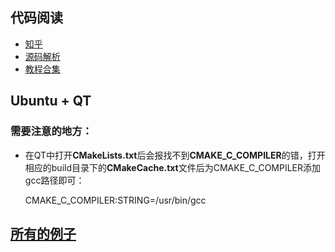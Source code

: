 ## 代码阅读
- [知乎][1]
- [源码解析][2]
- [教程合集][3]

## Ubuntu + QT
### 需要注意的地方：
- 在QT中打开**CMakeLists.txt**后会报找不到**CMAKE\_C\_COMPILER**的错，打开相应的build目录下的**CMakeCache.txt**文件后为CMAKE\_C\_COMPILER添加gcc路径即可：

	CMAKE_C_COMPILER:STRING=/usr/bin/gcc

## [所有的例子][4]

[1]:	https://www.zhihu.com/question/27982282
[2]:	https://zhuanlan.zhihu.com/p/24343706?refer=dlclass
[3]:	https://absentm.github.io/2016/05/14/%E6%B7%B1%E5%BA%A6%E5%AD%A6%E4%B9%A0Caffe%E7%B3%BB%E5%88%97%E6%95%99%E7%A8%8B%E9%9B%86%E5%90%88/
[4]:	http://caffe.berkeleyvision.org/
